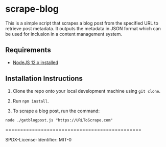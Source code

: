 # scrape-blog

This is a simple script that scrapes a blog post from the specified URL to retrieve post metadata. It outputs the metadata in JSON format which can be used for inclusion in a content management system.

## Requirements

* [NodeJS 12.x installed](https://nodejs.org/en/download/)

## Installation Instructions

1. Clone the repo onto your local development machine using `git clone`.

1. Run `npm install`.

1. To scrape a blog post, run the command:

`node ./getblogpost.js "https://URLToScrape.com"`

==============================================

SPDX-License-Identifier: MIT-0

